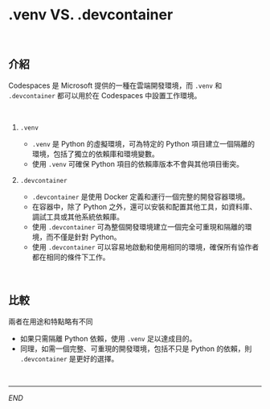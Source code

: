 # .venv VS. .devcontainer

</br>

## 介紹

Codespaces 是 Microsoft 提供的一種在雲端開發環境，而 `.venv` 和 `.devcontainer` 都可以用於在 Codespaces 中設置工作環境。

</br>

1. `.venv`
   - `.venv` 是 Python 的虛擬環境，可為特定的 Python 項目建立一個隔離的環境，包括了獨立的依賴庫和環境變數。
   - 使用 `.venv` 可確保 Python 項目的依賴庫版本不會與其他項目衝突。


2. `.devcontainer`
   - `.devcontainer` 是使用 Docker 定義和運行一個完整的開發容器環境。
   - 在容器中，除了 Python 之外，還可以安裝和配置其他工具，如資料庫、調試工具或其他系統依賴庫。
   - 使用 `.devcontainer` 可為整個開發環境建立一個完全可重現和隔離的環境，而不僅是針對 Python。
   - 使用 `.devcontainer` 可以容易地啟動和使用相同的環境，確保所有協作者都在相同的條件下工作。

</br>

## 比較
兩者在用途和特點略有不同

- 如果只需隔離 Python 依賴，使用 `.venv` 足以達成目的。
- 同理，如需一個完整、可重現的開發環境，包括不只是 Python 的依賴，則 `.devcontainer` 是更好的選擇。

</br>

---

_END_